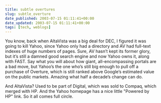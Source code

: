 ```yaml
---
title: subtle overtures
slug: subtle_overture
date_published: 2003-07-15 01:11:41+00:00
date_updated: 2003-07-15 01:11:41+00:00
tags: [tech, weblogs]
---
```

You know, back when AltaVista was a big deal for DEC, I figured it was going to kill Yahoo, since Yahoo only had a directory and AV had full-text indexes of huge numbers of pages. Sure, AV hasn’t kept its former glory, but it’s still a damned good search engine and now Yahoo owns it, along with FAST. Say what you will about how giant, all-encompassing portals are a bad move, but Yahoo’s the one who’s still big enough to pull off a purchase of Overture, which is still ranked above Google’s estimated value on the public markets. Amazing what half a decade’s change can do.

And AltaVista? Used to be part of Digital, which was sold to Compaq, which merged with HP. And the Yahoo homepage has a nice little "Powered by HP" link. So it all comes full circle.
